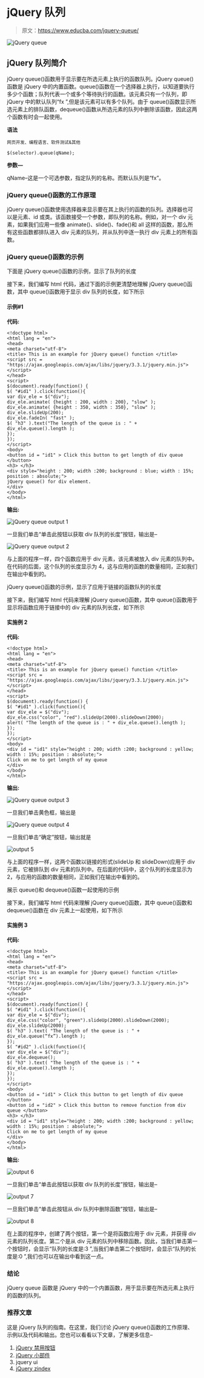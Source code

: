 # jQuery 队列

> 原文：<https://www.educba.com/jquery-queue/>

![jQuery queue](img/b7a3e6c12fbd24f7e03d05cf9d8901f8.png)



## jQuery 队列简介

jQuery queue()函数用于显示要在所选元素上执行的函数队列。jQuery queue()函数是 jQuery 中的内置函数。queue()函数在一个选择器上执行，以知道要执行多少个函数；队列代表一个或多个等待执行的函数。该元素只有一个队列，即 jQuery 中的默认队列“fx ”,但是该元素可以有多个队列。由于 queue()函数显示所选元素上的排队函数，dequeue()函数从所选元素的队列中删除该函数，因此这两个函数有时会一起使用。

**语法**

<small>网页开发、编程语言、软件测试&其他</small>

```
$(selector).queue(qName);
```

**参数—**

qName–这是一个可选参数，指定队列的名称。而默认队列是“fx”。

### jQuery queue()函数的工作原理

jQuery queue()函数使用选择器来显示要在其上执行的函数的队列。选择器也可以是元素、id 或类。该函数接受一个参数，即队列的名称。例如，对一个 div 元素，如果我们应用一些像 animate()、slide()、fade()和 all 这样的函数，那么所有这些函数都排队进入 div 元素的队列，并从队列中逐一执行 div 元素上的所有函数。

### jQuery queue()函数的示例

下面是 jQuery queue()函数的示例，显示了队列的长度

接下来，我们编写 html 代码，通过下面的示例更清楚地理解 jQuery queue()函数，其中 queue()函数用于显示 div 队列的长度，如下所示

#### 示例#1

**代码:**

```
<!doctype html>
<html lang = "en">
<head>
<meta charset="utf-8">
<title> This is an example for jQuery queue() function </title>
<script src = "https://ajax.googleapis.com/ajax/libs/jquery/3.3.1/jquery.min.js"> </script>
</head>
<script>
$(document).ready(function() {
$( "#id1" ).click(function(){
var div_ele = $("div");
div_ele.animate( {height : 200, width : 200}, "slow" );
div_ele.animate( {height : 350, width : 350}, "slow" );
div_ele.slideUp(200);
div_ele.fadeIn( "fast" );
$( "h3" ).text("The length of the queue is : " + div_ele.queue().length );
});
});
</script>
<body>
<button id = "id1" > Click this button to get length of div queue </button>
<h3> </h3>
<div style="height : 200; width :200; background : blue; width : 15%; position : absolute;">
jQuery queue() for div element.
</div>
</body>
</html>
```

**输出:**

![jQuery queue output 1](img/39ae6aa7a4e175d1bd7e60ecf01aec3b.png)



一旦我们单击“单击此按钮以获取 div 队列的长度”按钮，输出是–

![jQuery queue output 2](img/03fd4dd8b8f56c9642819b2fec0253b4.png)



与上面的程序一样，四个函数应用于 div 元素，该元素被放入 div 元素的队列中。在代码的后面，这个队列的长度显示为 4，这与应用的函数的数量相同，正如我们在输出中看到的。

jQuery queue()函数的示例，显示了应用于链接的函数队列的长度

接下来，我们编写 html 代码来理解 jQuery queue()函数，其中 queue()函数用于显示将函数应用于链接中的 div 元素的队列长度，如下所示

#### 实施例 2

**代码:**

```
<!doctype html>
<html lang = "en">
<head>
<meta charset="utf-8">
<title> This is an example for jQuery queue() function </title>
<script src = "https://ajax.googleapis.com/ajax/libs/jquery/3.3.1/jquery.min.js"> </script>
</head>
<script>
$(document).ready(function() {
$( "#id1" ).click(function(){
var div_ele = $("div");
div_ele.css("color", "red").slideUp(2000).slideDown(2000);
alert( "The length of the queue is : " + div_ele.queue().length );
});
});
</script>
<body>
<div id = "id1" style="height : 200; width :200; background : yellow; width : 15%; position : absolute;">
Click on me to get length of my queue
</div>
</body>
</html>
```

**输出:**

![jQuery queue output 3](img/4d5f0de6573aca5b8230c424faf44b54.png)



一旦我们单击黄色框，输出是

![jQuery queue output 4](img/fbd34c385a826473df8446a1db868f30.png)



一旦我们单击“确定”按钮，输出就是

![output 5](img/76b4042826a7463ae2c22f648b10c4bc.png)



与上面的程序一样，这两个函数以链接的形式(slideUp 和 slideDown)应用于 div 元素，它被排队到 div 元素的队列中。在后面的代码中，这个队列的长度显示为 2，与应用的函数的数量相同，正如我们在输出中看到的。

展示 queue()和 dequeue()函数一起使用的示例

接下来，我们编写 html 代码来理解 jQuery queue()函数，其中 queue()函数和 dequeue()函数在 div 元素上一起使用，如下所示

#### 实施例 3

**代码:**

```
<!doctype html>
<html lang = "en">
<head>
<meta charset="utf-8">
<title> This is an example for jQuery queue() function </title>
<script src = "https://ajax.googleapis.com/ajax/libs/jquery/3.3.1/jquery.min.js"> </script>
</head>
<script>
$(document).ready(function() {
$( "#id1" ).click(function(){
var div_ele = $("div");
div_ele.css("color", "green").slideUp(2000).slideDown(2000);
div_ele.slideUp(2000);
$( "h3" ).text( "The length of the queue is : " + div_ele.queue(“fx”).length );
});
$( "#id2" ).click(function(){
var div_ele = $("div");
div_ele.dequeue();
$( "h3" ).text( "The length of the queue is : " + div_ele.queue().length );
});
});
</script>
<body>
<button id = "id1" > Click this button to get length of div queue </button>
<button id = "id2" > Click this button to remove function from div queue </button>
<h3> </h3>
<div id = "id1" style="height : 200; width :200; background : yellow; width : 15%; position : absolute;">
Click on me to get length of my queue
</div>
</body>
</html>
```

**输出:**

![output 6](img/6314a8eb9357b4fb5cf4f041cd6bcaaf.png)



一旦我们单击“单击此按钮以获取 div 队列的长度”按钮，输出是–

![output 7](img/dbebf19a32b862e7b44a99d2cd146ab4.png)



一旦我们单击“单击此按钮从 div 队列中删除函数”按钮，输出是–

![output 8](img/2d671ee26a9a80376259b470724c550d.png)



在上面的程序中，创建了两个按钮，第一个是将函数应用于 div 元素，并获得 div 元素的队列长度。第二个是从 div 元素的队列中移除函数。因此，当我们单击第一个按钮时，会显示“队列的长度是:3 ”,当我们单击第二个按钮时，会显示“队列的长度是:0 ”,我们也可以在输出中看到这一点。

### 结论

jQuery queue 函数是 jQuery 中的一个内置函数，用于显示要在所选元素上执行的函数的队列。

### 推荐文章

这是 jQuery 队列的指南。在这里，我们讨论 jQuery queue()函数的工作原理、示例以及代码和输出。您也可以看看以下文章，了解更多信息–

1.  [jQuery 禁用按钮](https://www.educba.com/jquery-disable-button/)
2.  [jQuery 小部件](https://www.educba.com/jquery-widgets/)
3.  jquery ui
4.  [jQuery zindex](https://www.educba.com/jquery-zindex/)





